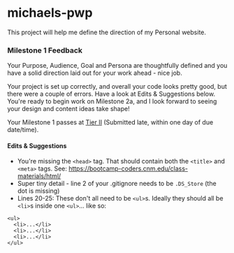 # michaels-pwp
This project will help me define the direction of my Personal website.

### Milestone 1 Feedback
Your Purpose, Audience, Goal and Persona are thoughtfully defined and you have a solid direction laid out for your work ahead - nice job.

Your project is set up correctly, and overall your code looks pretty good, but there were a couple of errors. Have a look at Edits &amp; Suggestions below. You're ready to begin work on Milestone 2a, and I look forward to seeing your design and content ideas take shape!

Your Milestone 1 passes at [Tier II](https://bootcamp-coders.cnm.edu/projects/personal/rubric/) (Submitted late, within one day of due date/time).

#### Edits &amp; Suggestions
- You're missing the `<head>` tag. That should contain both the `<title>` and `<meta>` tags. See: https://bootcamp-coders.cnm.edu/class-materials/html/
- Super tiny detail - line 2 of your .gitignore needs to be `.DS_Store` (the dot is missing)
- Lines 20-25: These don't all need to be `<ul>`s. Ideally they should all be `<li>`s inside one `<ul>`... like so:
```
<ul>
  <li>...</li>
  <li>...</li>
  <li>...</li>
</ul>
```
